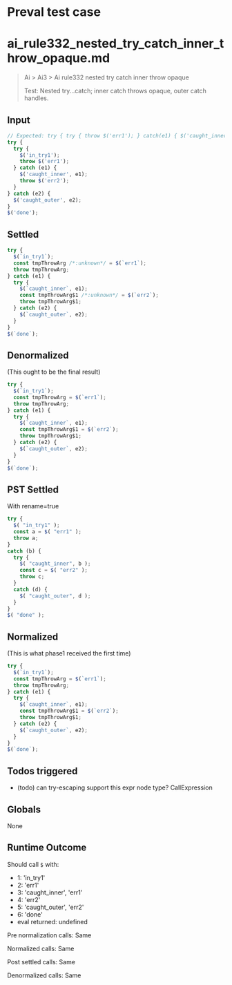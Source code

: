 # Preval test case

# ai_rule332_nested_try_catch_inner_throw_opaque.md

> Ai > Ai3 > Ai rule332 nested try catch inner throw opaque
>
> Test: Nested try...catch; inner catch throws opaque, outer catch handles.

## Input

`````js filename=intro
// Expected: try { try { throw $('err1'); } catch(e1) { $('caught_inner', e1); throw $('err2'); } } catch(e2) { $('caught_outer', e2); }
try {
  try {
    $('in_try1');
    throw $('err1');
  } catch (e1) {
    $('caught_inner', e1);
    throw $('err2');
  }
} catch (e2) {
  $('caught_outer', e2);
}
$('done');
`````


## Settled


`````js filename=intro
try {
  $(`in_try1`);
  const tmpThrowArg /*:unknown*/ = $(`err1`);
  throw tmpThrowArg;
} catch (e1) {
  try {
    $(`caught_inner`, e1);
    const tmpThrowArg$1 /*:unknown*/ = $(`err2`);
    throw tmpThrowArg$1;
  } catch (e2) {
    $(`caught_outer`, e2);
  }
}
$(`done`);
`````


## Denormalized
(This ought to be the final result)

`````js filename=intro
try {
  $(`in_try1`);
  const tmpThrowArg = $(`err1`);
  throw tmpThrowArg;
} catch (e1) {
  try {
    $(`caught_inner`, e1);
    const tmpThrowArg$1 = $(`err2`);
    throw tmpThrowArg$1;
  } catch (e2) {
    $(`caught_outer`, e2);
  }
}
$(`done`);
`````


## PST Settled
With rename=true

`````js filename=intro
try {
  $( "in_try1" );
  const a = $( "err1" );
  throw a;
}
catch (b) {
  try {
    $( "caught_inner", b );
    const c = $( "err2" );
    throw c;
  }
  catch (d) {
    $( "caught_outer", d );
  }
}
$( "done" );
`````


## Normalized
(This is what phase1 received the first time)

`````js filename=intro
try {
  $(`in_try1`);
  const tmpThrowArg = $(`err1`);
  throw tmpThrowArg;
} catch (e1) {
  try {
    $(`caught_inner`, e1);
    const tmpThrowArg$1 = $(`err2`);
    throw tmpThrowArg$1;
  } catch (e2) {
    $(`caught_outer`, e2);
  }
}
$(`done`);
`````


## Todos triggered


- (todo) can try-escaping support this expr node type? CallExpression


## Globals


None


## Runtime Outcome


Should call `$` with:
 - 1: 'in_try1'
 - 2: 'err1'
 - 3: 'caught_inner', 'err1'
 - 4: 'err2'
 - 5: 'caught_outer', 'err2'
 - 6: 'done'
 - eval returned: undefined

Pre normalization calls: Same

Normalized calls: Same

Post settled calls: Same

Denormalized calls: Same
